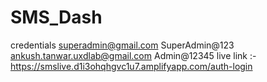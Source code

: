 # SMS_Dash

credentials
superadmin@gmail.com
SuperAdmin@123
ankush.tanwar.uxdlab@gmail.com
Admin@12345
live link :-
https://smslive.d1i3ohqhgvc1u7.amplifyapp.com/auth-login
